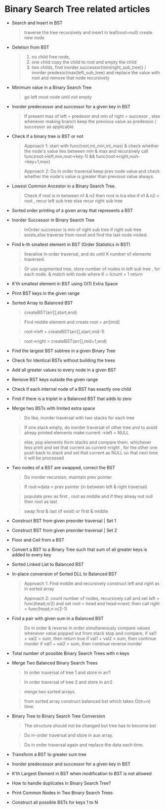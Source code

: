 Binary Search Tree related articles
===================================
    
* Search and Insert in BST

    > traverse the tree recursively and insert in leaf(root=null) create new node
    
* Deletion from BST

    > 1. no child free node,
    > 2. one child copy the child to root and empty the child 
    > 3. two childs, find inorder successor(min(right_sub_tree)) / inorder predesor(max(left_sub_tree) and replace the value with root
    and remove that node recursively
    
* Minimum value in a Binary Search Tree

    > go left most node until not empty
    
* Inorder predecessor and successor for a given key in BST

    > If present max of left = predesor and min of right = succesor , else whenever making branch keep the previous value as predessor
    / successor as applicable
    
* Check if a binary tree is BST or not

    >  Approach 1: start with func(root,int_min,int_max) & check whether the node's value lies between min & max and recursively call
    func(root->left,min,root->key-1) && func(root->right,root->key+1,max)
    
    > Approach 2: Do in order traversal keep prev node value and check whether the node's value is greater than previous value always. 

* Lowest Common Ancestor in a Binary Search Tree.

    > Check if root is in between n1 & n2 then root is lca else if n1 & n2 < root , recur left sub tree else recur right sub tree

* Sorted order printing of a given array that represents a BST

* Inorder Successor in Binary Search Tree

    > InOrder successor is min of right sub tree if right sub tree exists,else traverse from rooot and find the last node visited.

* Find k-th smallest element in BST (Order Statistics in BST)

    > Itrerative In order traversal, and do until K number of elements traversed.
    
    > Or use augmented tree, store number of nodes in left sub tree , for each node. & match with node where K = lcount + 1 return

* K’th smallest element in BST using O(1) Extra Space

* Print BST keys in the given range

* Sorted Array to Balanced BST

    > createBST(arr[],start,end)
    
    > Find middle element and create root = arr[mid]
    
    > root->left = createBST(arr[],start,mid-1)
    
    > root->right = createBST(arr[],mid+1,end)

* Find the largest BST subtree in a given Binary Tree

* Check for Identical BSTs without building the trees

* Add all greater values to every node in a given BST

* Remove BST keys outside the given range

* Check if each internal node of a BST has exactly one child

* Find if there is a triplet in a Balanced BST that adds to zero

* Merge two BSTs with limited extra space

    > Do like, inorder traversal with two stacks for each tree

    > If one stack empty, do inorder traversal of other tree and to avoid alreay printed elements make current ->left = NULL

    > else, pop elements form stacks and compare them. whichever less print and set that current as current->right , for the other one
    push back to stack and set that current as NULL so that next time it will be processed


* Two nodes of a BST are swapped, correct the BST

    > Do inorder recursion, maintain prev pointer
 
    > If root->data < prev pointer (in between left & right traversal)
 
    > populate prev as first , root as middle and if they alreay not null then root as last
 
    > swap first & last (if exist) or first & middle

* Construct BST from given preorder traversal | Set 1

* Construct BST from given preorder traversal | Set 2

* Floor and Ceil from a BST

* Convert a BST to a Binary Tree such that sum of all greater keys is added to every key

* Sorted Linked List to Balanced BST

* In-place conversion of Sorted DLL to Balanced BST

    > Approach 1: Find middle and recursively construct left and right as in sorted array
    
    > Approach 2: count number of nodes, recursively call and set left = func(head,n/2) and set root = head and head->next; then call right = func(head,n-n/2-1)

* Find a pair with given sum in a Balanced BST

    > Do in order & reverse in order simultaneously
    > compare values whenever value popped out from stack stop and compare, if val1 + val2 = sum, then return true
    > if val1 + val2 < sum, then continue inorder
    > if val1 + val2 > sum, then continue reverse inorder
    
* Total number of possible Binary Search Trees with n keys

* Merge Two Balanced Binary Search Trees

    > In order traversal of tree 1 and store in arr1

    > In order traversal of tree 2 and store in arr2

    > merge two sorted arrays.

    > from sorted array construct balanced bst which takes O(m+n) time.

* Binary Tree to Binary Search Tree Conversion

    > The structure should not be changed but tree has to become bst
    
    > Do in-order traversal and store in aux array.
    
    > Do in order traversal again and replace the data each time.

* Transform a BST to greater sum tree

* Inorder predecessor and successor for a given key in BST

* K’th Largest Element in BST when modification to BST is not allowed

* How to handle duplicates in Binary Search Tree?

* Print Common Nodes in Two Binary Search Trees

* Construct all possible BSTs for keys 1 to N
